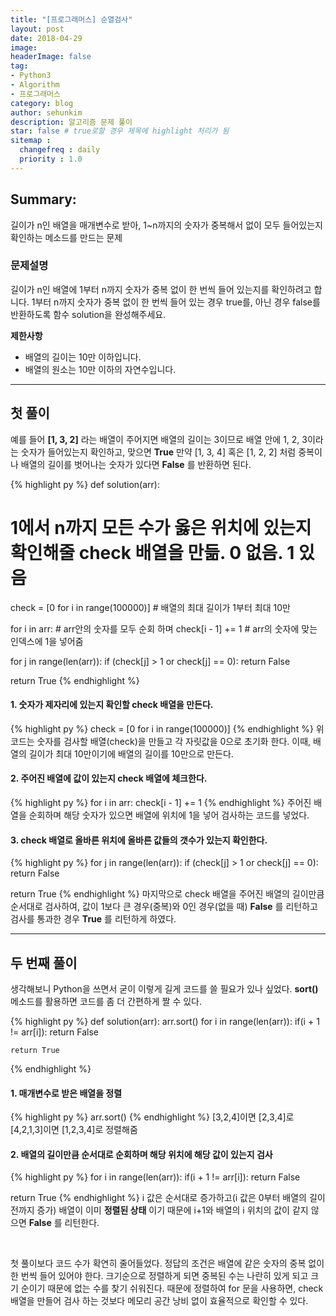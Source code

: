 ```yaml
---
title: "[프로그래머스] 순열검사"
layout: post
date: 2018-04-29
image:
headerImage: false
tag:
- Python3
- Algorithm
- 프로그래머스
category: blog
author: sehunkim
description: 알고리즘 문제 풀이
star: false # true로할 경우 제목에 highlight 처리가 됨
sitemap :
  changefreq : daily
  priority : 1.0
---
```


## Summary:

길이가 n인 배열을 매개변수로 받아, 1~n까지의 숫자가 중복해서 없이 모두 들어있는지 확인하는 메소드를 만드는 문제


### 문제설명

길이가 n인 배열에 1부터 n까지 숫자가 중복 없이 한 번씩 들어 있는지를 확인하려고 합니다.
1부터 n까지 숫자가 중복 없이 한 번씩 들어 있는 경우 true를, 아닌 경우 false를 반환하도록 함수 solution을 완성해주세요.

**제한사항**
- 배열의 길이는 10만 이하입니다.
- 배열의 원소는 10만 이하의 자연수입니다.

---

## 첫 풀이


예를 들어 **[1, 3, 2]** 라는 배열이 주어지면 배열의 길이는 3이므로 배열 안에 1, 2, 3이라는 숫자가 들어있는지 확인하고, 맞으면 **True** 만약 [1, 3, 4] 혹은 [1, 2, 2] 처럼 중복이나 배열의 길이를 벗어나는 숫자가 있다면 **False** 를 반환하면 된다.


{% highlight py %}
def solution(arr):
  # 1에서 n까지 모든 수가 옳은 위치에 있는지 확인해줄 check 배열을 만듦. 0 없음. 1 있음
  check = [0 for i in range(100000)] # 배열의 최대 길이가 1부터 최대 10만

  for i in arr: # arr안의 숫자를 모두 순회 하며
    check[i - 1] += 1 # arr의 숫자에 맞는 인덱스에 1을 넣어줌

  for j in range(len(arr)):
    if (check[j] > 1 or check[j] == 0):
      return False

  return True
{% endhighlight %}


#### 1. 숫자가 제자리에 있는지 확인할 check 배열을 만든다.
{% highlight py %}
check = [0 for i in range(100000)]
{% endhighlight %}
<span>
위 코드는 숫자를 검사할 배열(check)을 만들고 각 자릿값을 0으로 초기화 한다. 이때, 배열의 길이가 최대 10만이기에 배열의 길이를 10만으로 만든다.
</span>

#### 2. 주어진 배열에 값이 있는지 check 배열에 체크한다.
{% highlight py %}
for i in arr:
  check[i - 1] += 1
{% endhighlight %}
<span>
주어진 배열을 순회하며 해당 숫자가 있으면 배열에 위치에 1을 넣어 검사하는 코드를 넣었다.
</span>

#### 3. check 배열로 올바른 위치에 올바른 값들의 갯수가 있는지 확인한다.
{% highlight py %}
for j in range(len(arr)):
  if (check[j] > 1 or check[j] == 0):
    return False

return True
{% endhighlight %}
<span>
마지막으로 check 배열을 주어진 배열의 길이만큼 순서대로 검사하여, 값이 1보다 큰 경우(중복)와 0인 경우(없을 때) **False** 를 리턴하고 검사를 통과한 경우 **True** 를 리턴하게 하였다.</span>

---

## 두 번째 풀이


생각해보니 Python을 쓰면서 굳이 이렇게 길게 코드를 쓸 필요가 있나 싶었다. **sort()** 메소드를 활용하면 코드를 좀 더 간편하게 짤 수 있다.


{% highlight py %}
def solution(arr):
    arr.sort()
    for i in range(len(arr)):
        if(i + 1 != arr[i]):
            return False

    return True
{% endhighlight %}


#### 1. 매개변수로 받은 배열을 정렬
{% highlight py %}
arr.sort()
{% endhighlight %}
<span>
[3,2,4]이면 [2,3,4]로 [4,2,1,3]이면 [1,2,3,4]로 정렬해줌
</span>

#### 2. 배열의 길이만큼 순서대로 순회하며 해당 위치에 해당 값이 있는지 검사
{% highlight py %}
for i in range(len(arr)):
    if(i + 1 != arr[i]):
        return False

return True
{% endhighlight %}
<span>
i 값은 순서대로 증가하고(i 값은 0부터 배열의 길이 전까지 증가) 배열이 이미 **정렬된 상태** 이기 때문에 i+1와 배열의 i 위치의 값이 같지 않으면 **False** 를 리턴한다.
</span>


<br>


첫 풀이보다 코드 수가 확연히 줄어들었다. 정답의 조건은 배열에 같은 숫자의 중복 없이 한 번씩 들어 있어야 한다. 크기순으로 정렬하게 되면 중복된 수는 나란히 있게 되고 크기 순이기 때문에 없는 수를 찾기 쉬워진다. 때문에 정렬하여 for 문을 사용하면, check 배열을 만들어 검사 하는 것보다 메모리 공간 낭비 없이 효율적으로 확인할 수 있다.
